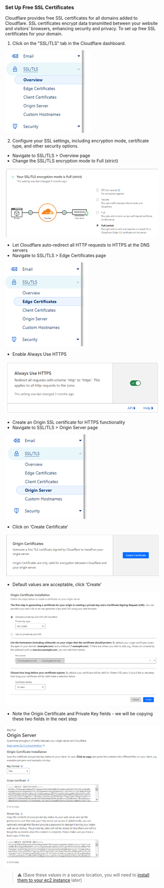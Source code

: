 ### Set Up Free SSL Certificates

Cloudflare provides free SSL certificates for all domains added to Cloudflare. SSL certificates encrypt data transmitted between your website and visitors' browsers, enhancing security and privacy. To set up free SSL certificates for your domain.

1. Click on the "SSL/TLS" tab in the Cloudflare dashboard.

![image](/images/image22.png)

2. Configure your SSL settings, including encryption mode, certificate type, and other security options.

* Navigate to SSL/TLS > Overview page
* Change the SSL/TLS encryption mode to  Full (strict) 

![image](/images/image12.png)

* Let Cloudflare auto-redirect all HTTP requests to HTTPS at the DNS servers
* Navigate to SSL/TLS > Edge Certificates page

![image](/images/image64.png)

* Enable Always Use HTTPS

![image](/images/image43.png)

* Create an Origin SSL certificate for HTTPS functionality
* Navigate to SSL/TLS > Origin Server page

![image](/images/image27.png)

* Click on ‘Create Certificate’

![image](/images/image59.png)

* Default values are acceptable, click ‘Create’

![image](/images/image23.png)

* Note the Origin Certificate and Private Key fields - we will be copying these two fields in the next step

![image](/images/image1.png)

> ⚠️ (Save these values in a secure location, you will need to [install them to your ec2 instance](/docs/app-deployment/03-nginx-configuration.md#installing-external-ssl-certificates) later)
